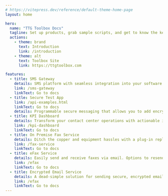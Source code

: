 ```yaml
---
# https://vitepress.dev/reference/default-theme-home-page
layout: home

hero:
  name: "TTG Toolbox Docs"
  tagline: Set up products, grab sample scripts, and get to know the key concepts of our programmable messaging platforms.
  actions:
    - theme: brand
      text: Introduction
      link: /introduction
    - theme: alt
      text: Toolbox Site
      link: https://ttgtoolbox.com

features:
  - title: SMS Gateway
    details: SMS platform with seamless integration into your software allowing you to send SMS Messages over the internet.
    link: /sms-gateway
    linkText: Go to docs
  - title: Secure Test App
    link: /api-examples.html
    linkText: Go to docs
    details: Programmable secure messaging that allows you to add encrypted messaging to any platform.
  - title: KPI Dashboard
    details: Transform your contact center operations with actionable insights and realtime analytics.
    link: /kpi-dashboard
    linkText: Go to docs
  - title: On Premise Fax Service
    details: Ditch the copper and equipment hassles with a plug-in replacement for legacy fax systems.
    link: /fax-service
    linkText: Go to docs
  - title: eFax Service
    details: Easily send and receive faxes via email. Options to resend, redirect, and download documents directly from your email.
    link: /efax
    linkText: Go to docs
  - title: Encrypted Email Service
    details: A dead-simple solution for sending secure, encrypted email via any platform.
    link: /efax
    linkText: Go to docs
---
```

